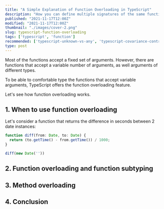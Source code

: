 ```yaml
---
title: "A Simple Explanation of Function Overloading in TypeScript"
description: "How you can define multiple signatures of the same function in TypeScript to increase its usability."
published: "2021-11-17T12:00Z"
modified: "2021-11-17T12:00Z"
thumbnail: "./images/cover-2.png"
slug: typescript-function-overloading
tags: ['typescript', 'function']
recommended: ['typescript-unknown-vs-any', 'typescript-covariance-contravariance']
type: post
---
```


Most of the functions accept a fixed set of arguments. However, there are functions that accept a variable number of arguments, as well arguments
of different types.  

To be able to comfortable type the functions that accept variable arguments, TypeScript offers the function overloading feature. 

Let's see how function overloading works.  

## 1. When to use function overloading

Let's consider a function that returns the difference in seconds between 2 date instances:

```ts twoslash
function diff(from: Date, to: Date) {
  return (to.getTime() - from.getTime()) / 1000;
}

diff(new Date(''))
```

## 2. Function overloading and function subtyping

## 3. Method overloading

## 4. Conclusion